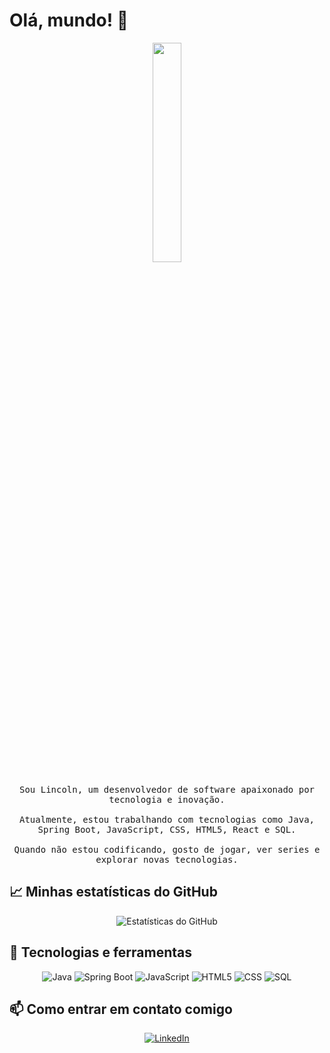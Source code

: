 # Olá, mundo! 👋

<p align="center">
  <img src="https://media.giphy.com/media/3o7TKz2eMXx7dn95FS/giphy.gif" width="30%">
  <br><br>
  <samp>
    Sou Lincoln, um desenvolvedor de software apaixonado por tecnologia e inovação.
    <br><br>
    Atualmente, estou trabalhando com tecnologias como Java, Spring Boot, JavaScript, CSS, HTML5, React e SQL.
    <br><br>
    Quando não estou codificando, gosto de jogar, ver series e explorar novas tecnologias.
  </samp>
</p>

## 📈 Minhas estatísticas do GitHub

<p align="center">
  <img src="https://github-readme-stats.vercel.app/api?username=lincolntaranto&show_icons=true&theme=radical" alt="Estatísticas do GitHub">
</p>

## 🔧 Tecnologias e ferramentas

<p align="center">
  <img src="https://img.shields.io/badge/Code-Java-informational?style=flat&logo=Java&logoColor=white&color=2bbc8a" alt="Java">
  <img src="https://img.shields.io/badge/Tools-SpringBoot-informational?style=flat&logo=springboot&logoColor=white&color=2bbc8a" alt="Spring Boot">
  <img src="https://img.shields.io/badge/Code-JavaScript-informational?style=flat&logo=javascript&logoColor=white&color=2bbc8a" alt="JavaScript">
  <img src="https://img.shields.io/badge/Code-HTML5-informational?style=flat&logo=html5&logoColor=white&color=2bbc8a" alt="HTML5">
  <img src="https://img.shields.io/badge/Code-CSS-informational?style=flat&logo=css3&logoColor=white&color=2bbc8a" alt="CSS">
  <img src="https://img.shields.io/badge/Tools-SQL-informational?style=flat&logo=mysql&logoColor=white&color=2bbc8a" alt="SQL">
</p>

## 📫 Como entrar em contato comigo

<p align="center">
  <a href="https://www.linkedin.com/in/lincoln-taranto/"><img src="https://img.shields.io/badge/-LinkedIn-0077B5?style=flat&logo=LinkedIn&logoColor=white" alt="LinkedIn"></a>
</p>
